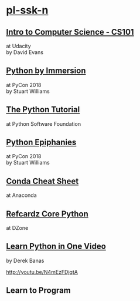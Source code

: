# [pl-ssk-n](README.md)


## [Intro to Computer Science - CS101](udacity-cs101.md)
at Udacity  
by David Evans  


## [Python by Immersion](python-by-immersion.md)
at PyCon 2018  
by Stuart Williams  


## [The Python Tutorial](the-python-tutorial.md)
at Python Software Foundation  


## [Python Epiphanies](python-epiphanies.md)
at PyCon 2018  
by Stuart Williams  


## [Conda Cheat Sheet](conda-cheat-sheet.md)
at Anaconda


## [Refcardz Core Python](refcardz-core-python.md)
at DZone  


## [Learn Python in One Video](http://www.newthinktank.com/2014/11/python-programming/)
by Derek Banas

http://youtu.be/N4mEzFDjqtA

## Learn to Program



